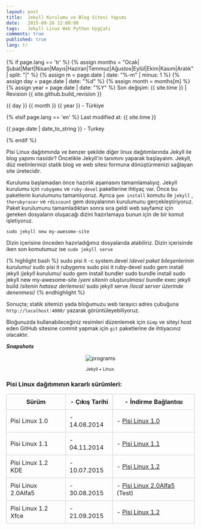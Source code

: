 ```yaml
---
layout: post
title:  Jekyll Kurulumu ve Blog Sitesi Yapımı
date:   2015-09-26 12:00:00
tags:   Jekyll Linux Web Python UygÇatı
comments: true
published: true
lang: tr
---
```


{% if page.lang == 'tr' %}
{% assign months = "Ocak|Şubat|Mart|Nisan|Mayıs|Haziran|Temmuz|Ağustos|Eylül|Ekim|Kasım|Aralık" | split: "|" %}
{% assign m = page.date | date: "%-m" | minus: 1 %}
{% assign day = page.date | date: "%d" %}
{% assign month = months[m] %}
{% assign year = page.date | date: "%Y" %}
Son değişim: {{ site.time }} | Revision {{ site.github.build_revision }}
<p class="meta">{{ day }} {{ month }} {{ year }} - Türkiye</p>
{% elsif page.lang == 'en' %}
Last modified at: {{ site.time }}
<p class="meta">{{ page.date | date_to_string }} - Turkey</p>
{% endif %}

Pisi Linux dağıtımında ve benzer şekilde diğer linux dağıtımlarında Jekyll ile blog yapımı nasıldır? Öncelikle Jekyll'in tanımını yaparak başlayalım. Jekyll, düz metinlerinizi statik blog ve web sitesi formuna  dönüştürmenizi sağlayan site üretecidir.

Kuruluma başlamadan önce hazırlık aşamasını tamamlamalıyız. Jekyll kurulumu için ```rubygems``` ve ```ruby-devel``` paketlerine ihtiyaç var. Önce bu paketlerin kurulumunu tamamlıyoruz. Ayrıca ```gem install``` komutu ile ```jekyll``` , ```therubyracer``` ve ```rdiscount```
gem dosyalarının kurulumunu gerçekleştiriyoruz. Paket kurulumunu tamamladıktan sonra sıra geldi web sayfamız için gereken dosyaların oluşacağı dizini hazırlamaya bunun için de bir komut işletiyoruz. 

```sudo jekyll new my-awesome-site```

Dizin içerisine önceden hazırladığımız dosyalarıda atabiliriz. Dizin içerisinde iken son komutumuz ise  ```sudo jekyll serve```

{% highlight bash %}
sudo pisi it -c system.devel		/*devel paket bileşenlerinin kurulumu*/
sudo pisi it rubygems
sudo pisi it ruby-devel
sudo gem install jekyll			/*jekyll kurulumu*/
sudo gem install bundler
sudo bundle install
sudo jekyll new my-awesome-site		/*yeni sitenin oluşturulması*/
bundle exec jekyll build		/*sitenin hatasız derlemesi*/
sudo jekyll serve			/*local server üzerinde denenmesi*/
{% endhighlight %}

Sonuçta; statik sitemizi yada bloğumuzu web tarayıcı adres çubuğuna ```http://localhost:4000/``` yazarak görüntüleyebiliyoruz.

Bloğunuzda kullanabileceğiniz resimleri düzenlemek için ```Gimp``` ve siteyi host eden GitHub sitesine commit yapmak için ```git``` paketlerine de ihtiyacınız olacaktır.

***Snapshots***

<div class='pull-right alert alert-warning' style="margin: 15px; text-align: center;">
  <img src="{{ site.baseurl }}/images/snapshot12.bmp" alt="programs" class="resize" />
  <p><small>Jekyll &bull; Linux.</small></p>
</div> 
  
<style>
img.resize {
  max-width:100%;
  max-height:100%;
}
</style>



### Pisi Linux dağıtımının kararlı sürümleri:



| Sürüm                  |- Çıkış Tarihi |- İndirme Bağlantısı |
|------------------------|---------------|---------------------|
| Pisi Linux 1.0         |- 14.08.2014   |- [Pisi Linux 1.0](https://sourceforge.net/projects/pisilinux/files/1.0/)|
| Pisi Linux 1.1         |- 04.11.2014   |- [Pisi Linux 1.1](https://sourceforge.net/projects/pisilinux/files/1.1/)|
| Pisi Linux 1.2 KDE     |- 10.07.2015   |- [Pisi Linux 1.2](https://sourceforge.net/projects/pisilinux/files/1.2/)|
| Pisi Linux 2.0Alfa5    |- 30.08.2015   |- [Pisi Linux 2.0Alfa5](https://openload.co/f/vuimrNgPjSE/Pisi-Linux-2.0-Alfa5-KDE5-KaraKedi-x86_64.iso) (Test)
| Pisi Linux 1.2 Xfce    |- 21.09.2015   |- [Pisi Linux 1.2](https://openload.co/f/R6JeYpGW3BM/Pisi-Linux-1.2-XFCE-x86_64.iso)|


<html>
        <title>Table Example</title>
        <style>
            table {
                border-collapse: collapse;
                width: 100%;
            }
            th, td {
                border: 1px solid #ccc;
                padding: 10px;
            }
            table.alt tr:nth-child(even) {
                background-color: #eee;
            }
            table.alt tr:nth-child(odd) {
                background-color: #fff;
            }            
        </style>
 </html> 
 <br>
